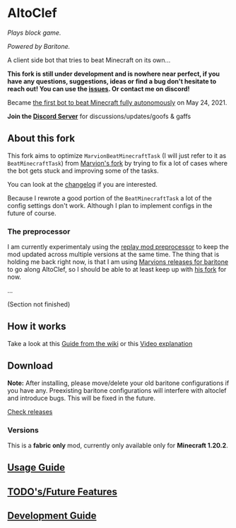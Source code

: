 # AltoClef
*Plays block game.*

*Powered by Baritone.*

A client side bot that tries to beat Minecraft on its own...

**This fork is still under development and is nowhere near perfect, if you have any questions, suggestions, ideas or find a bug don't hesitate to reach out!
You can use the [issues](https://github.com/MiranCZ/altoclef/issues). Or contact me on discord!**

Became [the first bot to beat Minecraft fully autonomously](https://youtu.be/baAa6s8tahA) on May 24, 2021.

**Join the [Discord Server](https://discord.gg/JdFP4Kqdqc)** for discussions/updates/goofs & gaffs

## About this fork
This fork aims to optimize `MarvionBeatMinecraftTask` (I will just refer to it as `BeatMinecraftTask`) from [Marvion's fork](https://github.com/MarvionKirito/altoclef) by trying to fix a lot of cases where the bot gets stuck and improving some of the tasks.

You can look at the [changelog](changelog.md) if you are interested.

Because I rewrote a good portion of the `BeatMinecraftTask` a lot of the config settings don't work. Although I plan to implement configs in the future of course.  

### The preprocessor
I am currently experimentaly using the [replay mod preprocessor](https://github.com/ReplayMod/preprocessor) to keep the mod updated across multiple versions at the same time.
The thing that is holding me back right now, is that I am using [Marvions releases for baritone](https://github.com/MarvionKirito/baritone) to go along AltoClef, so I should be able to at least keep up with [his fork](https://github.com/MarvionKirito/altoclef) for now.

...

(Section not finished)
## How it works

Take a look at this [Guide from the wiki](https://github.com/MiranCZ/altoclef/wiki/1:-Documentation:-Big-Picture)
or this [Video explanation](https://youtu.be/q5OmcinQ2ck?t=387)


## Download

**Note:** After installing, please move/delete your old baritone configurations if you have any. Preexisting baritone
configurations will interfere with altoclef and introduce bugs. This will be fixed in the future.

[Check releases](https://github.com/MiranCZ/altoclef/releases)

### Versions

This is a **fabric only** mod, currently only available only for **Minecraft 1.20.2**.

## [Usage Guide](usage.md)

## [TODO's/Future Features](TODO.md)

## [Development Guide](develop.md)
